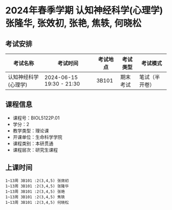 # 2024年春季学期 认知神经科学(心理学) 张隆华, 张效初, 张艳, 焦轶, 何晓松




## 考试安排

| 考试名称 | 考试时间 | 考试地点 | 考试类型 | 考试模式 |
| -------- | -------- | -------- | -------- | -------- |
| 认知神经科学(心理学) | 2024-06-15 19:30 - 21:30 | 3B101 | 期末考试 | 笔试（半开卷） |





## 课程信息

- 课程号：BIOL5122P.01
- 学分：2
- 教学类型：理论课
- 开课单位：生命科学学院
- 课程类别：本研贯通
- 课程层次：研究生课程

## 上课时间

```
1~13周 3B101 :2(3,4,5) 张效初
1~13周 3B101 :2(3,4,5) 张隆华
1~13周 3B101 :2(3,4,5) 张艳
1~13周 3B101 :2(3,4,5) 焦轶
1~13周 3B101 :2(3,4,5) 何晓松
```

